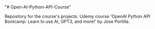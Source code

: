 "# Open-AI-Python-API-Course" 

Repository for the course's projects. Udemy course 'OpenAI Python API Bootcamp: Learn to use AI, GPT3, and more!' by Jose Portilla.
